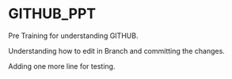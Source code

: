 # GITHUB_PPT
Pre Training for understanding GITHUB.

Understanding how to edit in Branch and committing the changes.

Adding one more line for testing.
